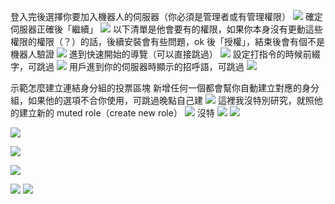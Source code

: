 登入完後選擇你要加入機器人的伺服器（你必須是管理者或有管理權限）
![](https://i.imgur.com/XpHhGlB.png)
確定伺服器正確後「繼續」
![](https://i.imgur.com/RVKzwH2.png)
以下清單是他會要有的權限，如果你本身沒有更動這些權限的權限（？）的話，後續安裝會有些問題，ok 後「授權」，結束後會有個不是機器人驗證
![](https://i.imgur.com/V9jgFmV.png)
進到快速開始的導覽（可以直接跳過）
![](https://i.imgur.com/PlpWqic.png)
設定打指令的時候前綴字，可跳過
![](https://i.imgur.com/FsBpaP8.png)
用戶進到你的伺服器時顯示的招呼語，可跳過
![](https://i.imgur.com/yfG862R.png)

示範怎麼建立連結身分組的投票區塊
新增任何一個都會幫你自動建立對應的身分組，如果他的選項不合你使用，可跳過晚點自己建
![](https://i.imgur.com/1IkVCBX.png)
這裡我沒特別研究，就照他的建立新的 muted role（create new role）
![](https://i.imgur.com/9fZ1HJQ.png)
沒特
![](https://i.imgur.com/AplUMBx.png)
![](https://i.imgur.com/3Pp1vZa.png)


![](https://i.imgur.com/lnKzmIN.png)


![](https://i.imgur.com/SPKxd01.png)

![](https://i.imgur.com/yNx7xXo.png)

![](https://i.imgur.com/1OTF2lE.png)
![](https://i.imgur.com/IBidXcc.png)


